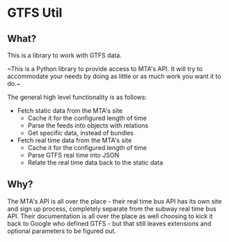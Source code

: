 # GTFS Util

## What?
This is a library to work with GTFS data.

~This is a Python library to provide access to MTA's API. It will try to accommodate your needs by doing as little or as much work you want it to do.~

The general high level functionality is as follows:

- Fetch static data from the MTA's site
  - Cache it for the configured length of time
  - Parse the feeds into objects with relations
  - Get specific data, instead of bundles
- Fetch real time data from the MTA's site
  - Cache it for the configured length of time
  - Parse GTFS real time into JSON
  - Relate the real time data back to the static data

## Why?

The MTA's API is all over the place - their real time bus API has its own site and sign up process, completely separate from the subway real time bus API. Their documentation is all over the place as well choosing to kick it back to Google who defined GTFS - but that still leaves extensions and optional parameters to be figured out.
